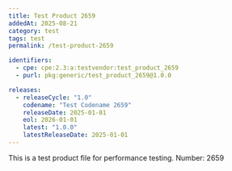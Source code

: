```yaml
---
title: Test Product 2659
addedAt: 2025-08-21
category: test
tags: test
permalink: /test-product-2659

identifiers:
  - cpe: cpe:2.3:a:testvendor:test_product_2659
  - purl: pkg:generic/test_product_2659@1.0.0

releases:
  - releaseCycle: "1.0"
    codename: "Test Codename 2659"
    releaseDate: 2025-01-01
    eol: 2026-01-01
    latest: "1.0.0"
    latestReleaseDate: 2025-01-01
---
```


This is a test product file for performance testing. Number: 2659
